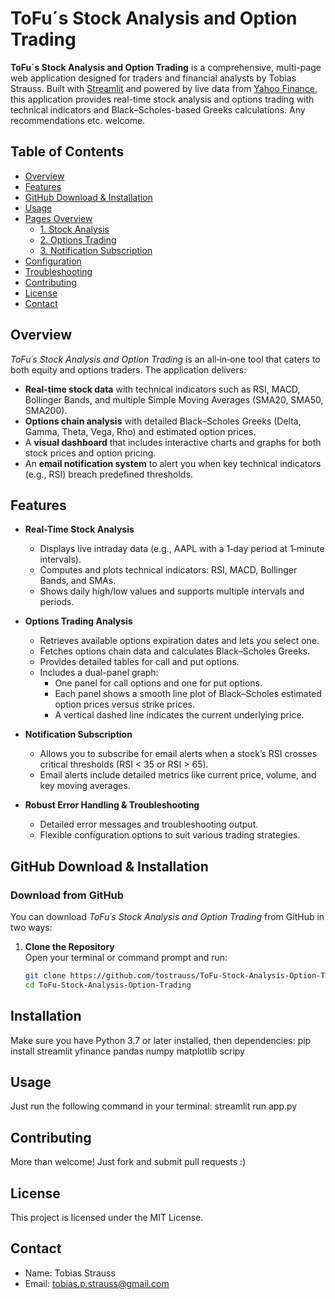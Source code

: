 # ToFu´s Stock Analysis and Option Trading

**ToFu´s Stock Analysis and Option Trading** is a comprehensive, multi-page web application designed for traders and financial analysts by Tobias Strauss. Built with [Streamlit](https://streamlit.io/) and powered by live data from [Yahoo Finance](https://finance.yahoo.com/), this application provides real-time stock analysis and options trading with technical indicators and Black–Scholes-based Greeks calculations. Any recommendations etc. welcome.

## Table of Contents

- [Overview](#overview)
- [Features](#features)
- [GitHub Download & Installation](#github-download--installation)
- [Usage](#usage)
- [Pages Overview](#pages-overview)
  - [1. Stock Analysis](#1-stock-analysis)
  - [2. Options Trading](#2-options-trading)
  - [3. Notification Subscription](#3-notification-subscription)
- [Configuration](#configuration)
- [Troubleshooting](#troubleshooting)
- [Contributing](#contributing)
- [License](#license)
- [Contact](#contact)

## Overview

*ToFu´s Stock Analysis and Option Trading* is an all‑in‑one tool that caters to both equity and options traders. The application delivers:

- **Real-time stock data** with technical indicators such as RSI, MACD, Bollinger Bands, and multiple Simple Moving Averages (SMA20, SMA50, SMA200).
- **Options chain analysis** with detailed Black–Scholes Greeks (Delta, Gamma, Theta, Vega, Rho) and estimated option prices.
- A **visual dashboard** that includes interactive charts and graphs for both stock prices and option pricing.
- An **email notification system** to alert you when key technical indicators (e.g., RSI) breach predefined thresholds.

## Features

- **Real-Time Stock Analysis**  
  - Displays live intraday data (e.g., AAPL with a 1‑day period at 1‑minute intervals).
  - Computes and plots technical indicators: RSI, MACD, Bollinger Bands, and SMAs.
  - Shows daily high/low values and supports multiple intervals and periods.
  
- **Options Trading Analysis**  
  - Retrieves available options expiration dates and lets you select one.
  - Fetches options chain data and calculates Black–Scholes Greeks.
  - Provides detailed tables for call and put options.
  - Includes a dual-panel graph:
    - One panel for call options and one for put options.
    - Each panel shows a smooth line plot of Black–Scholes estimated option prices versus strike prices.
    - A vertical dashed line indicates the current underlying price.
  
- **Notification Subscription**  
  - Allows you to subscribe for email alerts when a stock’s RSI crosses critical thresholds (RSI < 35 or RSI > 65).
  - Email alerts include detailed metrics like current price, volume, and key moving averages.
  
- **Robust Error Handling & Troubleshooting**  
  - Detailed error messages and troubleshooting output.
  - Flexible configuration options to suit various trading strategies.

## GitHub Download & Installation

### Download from GitHub

You can download *ToFu´s Stock Analysis and Option Trading* from GitHub in two ways:

1. **Clone the Repository**  
   Open your terminal or command prompt and run:
   ```bash
   git clone https://github.com/tostrauss/ToFu-Stock-Analysis-Option-Trading.git
   cd ToFu-Stock-Analysis-Option-Trading

## Installation

Make sure you have Python 3.7 or later installed, then dependencies:
pip install streamlit yfinance pandas numpy matplotlib scripy

## Usage

Just run the following command in your terminal:
streamlit run app.py

## Contributing
More than welcome! Just fork and submit pull requests :)

## License 
This project is licensed under the MIT License. 

## Contact
- Name: Tobias Strauss
- Email: tobias.p.strauss@gmail.com

